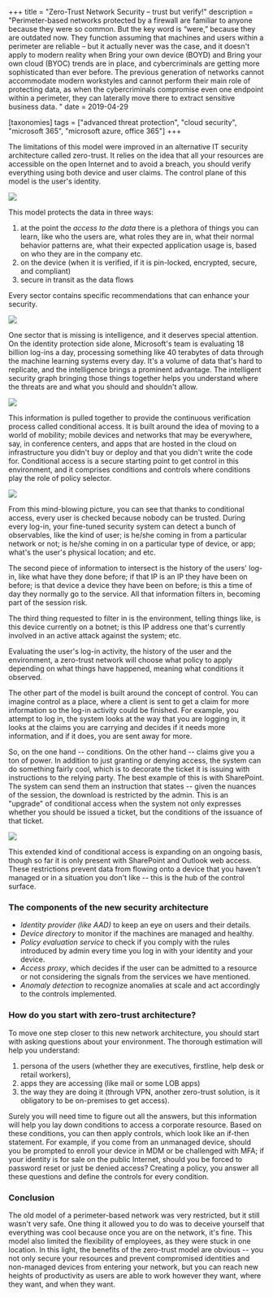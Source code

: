 +++
title = "Zero-Trust Network Security – trust but verify!"
description = "Perimeter-based networks protected by a firewall are familiar to anyone because they were so common. But the key word is “were,” because they are outdated now. They function assuming that machines and users within a perimeter are reliable – but it actually never was the case, and it doesn't apply to modern reality when Bring your own device (BOYD) and Bring your own cloud (BYOC) trends are in place, and cybercriminals are getting more sophisticated than ever before. The previous generation of networks cannot accommodate modern workstyles and cannot perform their main role of protecting data, as when the cybercriminals compromise even one endpoint within a perimeter, they can laterally move there to extract sensitive business data. "
date = 2019-04-29

[taxonomies]
tags = ["advanced threat protection", "cloud security", "microsoft 365", "microsoft azure, office 365"]
+++

The limitations of this model were improved in an alternative IT
security architecture called zero-trust. It relies on the idea that all
your resources are accessible on the open Internet and to avoid a breach,
you should verify everything using both device and user claims. The
control plane of this model is the user's identity.

![](https://o365hq.com/images/321.png)

This model protects the data in three ways:

1.  at the point the *access to the data* there is a plethora of things you
    can learn, like who the users are, what roles they are in, what
    their normal behavior patterns are, what their expected application
    usage is, based on who they are in the company etc.
2.  on the device (when it is verified, if it is pin-locked, encrypted,
    secure, and compliant)
3.  secure in transit as the data flows

Every sector contains specific recommendations that can enhance your
security.

![](https://o365hq.com/images/322.png)

One sector that is missing is intelligence, and it deserves special
attention. On the identity protection side alone, Microsoft's team is
evaluating 18 billion log-ins a day, processing something like 40
terabytes of data through the machine learning systems every day. It's a
volume of data that's hard to replicate, and the intelligence brings a
prominent advantage. The intelligent security graph bringing those
things together helps you understand where the threats are and what you
should and shouldn't allow.

![](https://o365hq.com/images/325.png)

This information is pulled together to provide the continuous
verification process called conditional access. It is built around the
idea of moving to a world of mobility; mobile devices and networks that may
be everywhere, say, in conference centers, and apps that are hosted in
the cloud on infrastructure you didn't buy or deploy and that you didn't
write the code for. Conditional access is a secure starting point to get
control in this environment, and it comprises conditions and controls
where conditions play the role of policy selector.

![](https://o365hq.com/images/326.png)

From this mind-blowing picture, you can see that thanks to conditional
access, every user is checked because nobody can be trusted. During every
log-in, your fine-tuned security system can detect a bunch of
observables, like the kind of user; is he/she coming in from a
particular network or not; is he/she coming in on a particular type of
device, or app; what's the user's physical location; and etc.

The second piece of information to intersect is the history of the
users' log-in, like what have they done before; if that IP is an IP they
have been on before; is that device a device they have been on before;
is this a time of day they normally go to the service. All that
information filters in, becoming part of the session risk.

The third thing requested to filter in is the environment, telling
things like, is this device currently on a botnet; is this IP address one
that's currently involved in an active attack against the system; etc.

Evaluating the user's log-in activity, the history of the user and the
environment, a zero-trust network will choose what policy to apply
depending on what things have happened, meaning what conditions it
observed.

The other part of the model is built around the concept of control. You
can imagine control as a place, where a client is sent to get a claim
for more information so the log-in activity could be finished. For
example, you attempt to log in, the system looks at the way that you are
logging in, it looks at the claims you are carrying and decides if it
needs more information, and if it does, you are sent away for more.

So, on the one hand -- conditions. On the other hand -- claims give you
a ton of power. In addition to just granting or denying access, the
system can do something fairly cool, which is to decorate the ticket it
is issuing with instructions to the relying party. The best example of
this is with SharePoint. The system can send them an instruction that
states -- given the nuances of the session, the download is restricted
by the admin. This is an "upgrade" of conditional access when the system
not only expresses whether you should be issued a ticket, but
the conditions of the issuance of that ticket.

![](https://o365hq.com/images/324.png)

This extended kind of conditional access is expanding on an ongoing
basis, though so far it is only present with SharePoint and Outlook web
access. These restrictions prevent data from flowing onto a device that
you haven't managed or in a situation you don't like -- this is the hub
of the control surface.

### The components of the new security architecture

-   *Identity provider (like AAD)* to keep an eye on users and
    their details.
-   *Device directory* to monitor if the machines are managed and
    healthy.
-   *Policy evaluation service* to check if you comply with the rules
    introduced by admin every time you log in with your identity and
    your device.
-   *Access proxy*, which decides if the user can be admitted to a
    resource or not considering the signals from the services we have
    mentioned.
-   *Anomaly detection* to recognize anomalies at scale and act
    accordingly to the controls implemented.

### How do you start with zero-trust architecture?

To move one step closer to this new network architecture, you should
start with asking questions about your environment. The thorough
estimation will help you understand:

1.  persona of the users (whether they are executives, firstline,
    help desk or retail workers),
2.  apps they are accessing (like mail or some LOB apps)
3.  the way they are doing it (through VPN, another zero-trust
    solution, is it obligatory to be on-premises to get access).

Surely you will need time to figure out all the answers, but this
information will help you lay down conditions to access a corporate
resource. Based on these conditions, you can then apply controls, which
look like an if-then statement. For example, if you come from an
unmanaged device, should you be prompted to enroll your device in
MDM or be challenged with MFA; if your identity is for
sale on the public Internet, should you be forced to password reset or
just be denied access? Creating a policy, you answer all these questions
and define the controls for every condition.

### Conclusion

The old model of a perimeter-based network was very restricted, but it
still wasn't very safe. One thing it allowed you to do was to deceive
yourself that everything was cool because once you are on the network,
it's fine. This model also limited the flexibility of employees, as they
were stuck in one location. In this light, the benefits of the zero-trust
model are obvious -- you not only secure your resources and
prevent compromised identities and non-managed devices from entering
your network, but you can reach new heights of productivity as users
are able to work however they want, where they want, and when they want.
